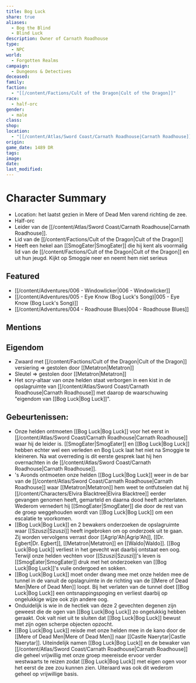 ```yaml
---
title: Bog Luck
share: true
aliases:
  - Bog the Blind
  - Blind Luck
description: Owner of Carnath Roadhouse
type:
  - NPC
world:
  - Forgotten Realms
campaign:
  - Dungeons & Detectives
deceased: 
family: 
faction:
  - "[[/content/Factions/Cult of the Dragon|Cult of the Dragon]]"
race:
  - half-orc
gender:
  - male
class: 
shop: 
location:
  - "[[/content/Atlas/Sword Coast/Carnath Roadhouse|Carnath Roadhouse]]"
origin: 
game_date: 1489 DR
tags: 
image: 
date: 
last_modified: 
---
```

# Character Summary
- Location: het laatst gezien in Mere of Dead Men varend richting de zee.
- Half-orc
- Leider van de [[/content/Atlas/Sword Coast/Carnath Roadhouse|Carnath Roadhouse]]. 
- Lid van de [[/content/Factions/Cult of the Dragon|Cult of the Dragon]]
- Heeft een hekel aan [[SmogEater|SmogEater]] die hij kent als voormalig lid van de [[/content/Factions/Cult of the Dragon|Cult of the Dragon]] en uit hun jeugd. Kijkt op Smoggie neer en neemt hem niet serieus
## Featured
- [[/content/Adventures/006 - Windowlicker|006 - Windowlicker]]
- [[/content/Adventures/005 - Eye Know (Bog Luck's Song)|005 - Eye Know (Bog Luck's Song)]]
- [[/content/Adventures/004 - Roadhouse Blues|004 - Roadhouse Blues]]

## Mentions

## Eigendom
- Zwaard met [[/content/Factions/Cult of the Dragon|Cult of the Dragon]] versiering => gestolen door [[Metatron|Metatron]]
- Sleutel => gestolen door [[Metatron|Metatron]]
- Het scry-altaar van onze helden staat verborgen in een kist in de opslagruimte van [[/content/Atlas/Sword Coast/Carnath Roadhouse|Carnath Roadhouse]] met daarop de waarschuwing "eigendom van [[Bog Luck|Bog Luck]]".

## Gebeurtenissen:
- Onze helden ontmoeten [[Bog Luck|Bog Luck]] voor het eerst in [[/content/Atlas/Sword Coast/Carnath Roadhouse|Carnath Roadhouse]] waar hij de leider is. [[SmogEater|SmogEater]] en [[Bog Luck|Bog Luck]] hebben echter wel een verleden en Bog Luck laat het niet na Smoggie te kleineren. Na wat overreding is dit eerste gesprek laat hij hen overnachten in de [[/content/Atlas/Sword Coast/Carnath Roadhouse|Carnath Roadhouse]].
- 's Avonds ontmoeten onze helden [[Bog Luck|Bog Luck]] weer in de bar van de [[/content/Atlas/Sword Coast/Carnath Roadhouse|Carnath Roadhouse]] waar [[Metatron|Metatron]] hem weet te ontfutselen dat hij [[/content/Characters/Elvira Blacktree|Elvira Blacktree]] eerder gevangen genomen heeft, gemarteld en daarna dood heeft achterlaten. Wederom vernedert hij [[SmogEater|SmogEater]] die door de rest van de groep weggehouden wordt van [[Bog Luck|Bog Luck]] om een escalatie te voorkomen.
- [[Bog Luck|Bog Luck]] en 2 bewakers onderzoeken de opslagruimte waar [[Szuszi|Szuszi]] heeft ingebroken om op onderzoek uit te gaan. Zij worden vervolgens verrast door [[Agrip'Ah|Agrip'Ah]], [[Dr. Egbert|Dr. Egbert]], [[Metatron|Metatron]] en [[Waldo|Waldo]]. [[Bog Luck|Bog Luck]] verliest in het gevecht wat daarbij ontstaat een oog. Terwijl onze helden vechten voor [[Szuszi|Szuszi]]'s leven is [[SmogEater|SmogEater]] druk met het onderzoeken van [[Bog Luck|Bog Luck]]'s vuile ondergoed en sokken. 
- [[Bog Luck|Bog Luck]] moet onder dwang mee met onze helden mee de tunnel in de vanuit de opslagruimte in de richting van de [[Mere of Dead Men|Mere of Dead Men]] loopt. Bij het verlaten van de tunnel doet [[Bog Luck|Bog Luck]] een ontsnappingspoging en verliest daarbij op ongelukkige wijze ook zijn andere oog.
- Onduidelijk is wie in de hectiek van deze 2 gevechten degenen zijn geweest die de ogen van [[Bog Luck|Bog Luck]] zo ongelukkig hebben geraakt. Ook valt niet uit te sluiten dat [[Bog Luck|Bog Luck]] bewust met zijn ogen scherpe objecten opzocht. 
- [[Bog Luck|Bog Luck]] reisde met onze helden mee in de kano door de [[Mere of Dead Men|Mere of Dead Men]] naar [[Castle Naerytar|Castle Naerytar]]. Uiteindelijk namen [[Bog Luck|Bog Luck]] en de bewaker van [[/content/Atlas/Sword Coast/Carnath Roadhouse|Carnath Roadhouse]] die geheel vrijwillig met onze groep meereisde ervoor verder westwaarts te reizen zodat [[Bog Luck|Bog Luck]] met eigen ogen voor het eerst de zee zou kunnen zien. Uiteraard was ook dit wederom geheel op vrijwillige basis.

